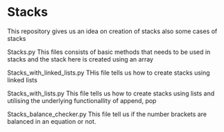 # Stacks
This repository gives us an idea on creation of stacks also some cases of stacks 

Stacks.py
This files consists of basic methods that needs to be used in stacks and the stack here is created using an array

Stacks_with_linked_lists.py
THis file tells us how to create stacks using linked lists

Stacks_with_lists.py
This file tells us how to create stacks using lists and utilising the underlying functionallity of append, pop

Stacks_balance_checker.py
This file tell us if the number brackets are balanced in an equation or not.
